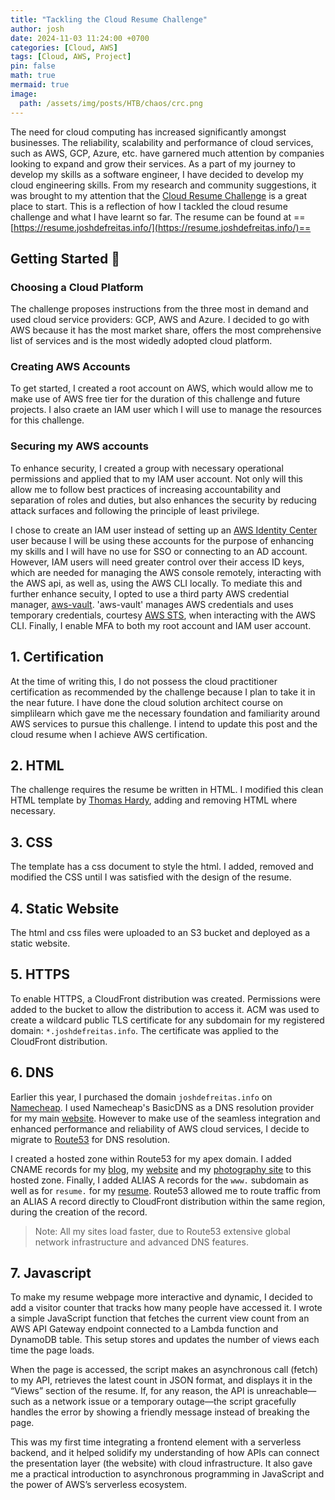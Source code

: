 ```yaml
---
title: "Tackling the Cloud Resume Challenge"
author: josh
date: 2024-11-03 11:24:00 +0700
categories: [Cloud, AWS]
tags: [Cloud, AWS, Project]
pin: false
math: true
mermaid: true
image:
  path: /assets/img/posts/HTB/chaos/crc.png
---
```


The need for cloud computing has increased significantly amongst businesses. The reliability, scalability and performance of cloud services, such as AWS, GCP, Azure, etc. have garnered much attention by companies looking to expand and grow their services. As a part of my journey to develop my skills as a software engineer, I have decided to develop my cloud engineering skills. From my research and community suggestions, it was brought to my attention that the [Cloud Resume Challenge](https://cloudresumechallenge.dev/docs/the-challenge/aws/) is a great place to start. This is a reflection of how I tackled the cloud resume challenge and what I have learnt so far. The resume can be found at ==[https://resume.joshdefreitas.info/](https://resume.joshdefreitas.info/)==

## Getting Started 🎯

### Choosing a Cloud Platform

The challenge proposes instructions from the three most in demand and used cloud service providers: GCP, AWS and Azure. I decided to go with AWS because it has the most market share, offers the most comprehensive list of services and is the most widedly adopted cloud platform.

### Creating AWS Accounts

To get started, I created a root account on AWS, which would allow me to make use of AWS free tier for the duration of this challenge and future projects. I also craete an IAM user which I will use to manage the resources for this challenge.

### Securing my AWS accounts

To enhance security, I created a group with necessary operational permissions and applied that to my IAM user account. Not only will this allow me to follow best practices of increasing accountability and separation of roles and duties, but also enhances the security by reducing attack surfaces and following the principle of least privilege.

I chose to create an IAM user instead of setting up an [AWS Identity Center](https://aws.amazon.com/iam/identity-center/) user because I will be using these accounts for the purpose of enhancing my skills and I will have no use for SSO or connecting to an AD account. However, IAM users will need greater control over their access ID keys, which are needed for managing the AWS console remotely, interacting with the AWS api, as well as, using the AWS CLI locally. To mediate this and further enhance secuity, I opted to use a third party AWS credential manager, [aws-vault](https://github.com/99designs/aws-vault). 'aws-vault' manages AWS credentials and uses temporary credentials, courtesy [AWS STS](https://docs.aws.amazon.com/STS/latest/APIReference/welcome.html), when interacting with the AWS CLI. Finally, I enable MFA to both my root account and IAM user account.

## 1. Certification

At the time of writing this, I do not possess the cloud practitioner certification as recommended by the challenge because I plan to take it in the near future. I have done the cloud solution architect course on simplilearn which gave me the necessary foundation and familiarity around AWS services to pursue this challenge. I intend to update this post and the cloud resume when I achieve AWS certification.

## 2. HTML

The challenge requires the resume be written in HTML. I modified this clean HTML template by [Thomas Hardy](https://web.archive.org/web/20170915163637/http://www.thomashardy.me.uk/free-responsive-html-css3-cv-template), adding and removing HTML where necessary.

## 3. CSS

The template has a css document to style the html. I added, removed and modified the CSS until I was satisfied with the design of the resume.

## 4. Static Website

The html and css files were uploaded to an S3 bucket and deployed as a static website.

## 5. HTTPS

To enable HTTPS, a CloudFront distribution was created. Permissions were added to the bucket to allow the distribution to access it. ACM was used to create a wildcard public TLS certificate for any subdomain for my registered domain: `*.joshdefreitas.info`. The certificate was applied to the CloudFront distribution.

## 6. DNS

Earlier this year, I purchased the domain `joshdefreitas.info` on [Namecheap](https://www.namecheap.com/). I used Namecheap's BasicDNS as a DNS resolution provider for my main [website](https://joshdefreitas.info). However to make use of the seamless integration and enhanced performance and reliability of AWS cloud services, I decide to migrate to [Route53](https://aws.amazon.com/route53/) for DNS resolution.

I created a hosted zone within Route53 for my apex domain. I added CNAME records for my [blog](https://blog.joshdefreitas.info), my [website](https://joshdefreitas.info) and my [photography site](https://photos.joshdefreitas.info) to this hosted zone. Finally, I added ALIAS A records for the `www.` subdomain as well as for `resume.` for my [resume](https://resume.joshdefreitas.info). Route53 allowed me to route traffic from an ALIAS A record directly to CloudFront distribution within the same region, during the creation of the record.

> Note: All my sites load faster, due to Route53 extensive global network infrastructure and advanced DNS features.

## 7. Javascript

To make my resume webpage more interactive and dynamic, I decided to add a visitor counter that tracks how many people have accessed it. I wrote a simple JavaScript function that fetches the current view count from an AWS API Gateway endpoint connected to a Lambda function and DynamoDB table. This setup stores and updates the number of views each time the page loads.

When the page is accessed, the script makes an asynchronous call (fetch) to my API, retrieves the latest count in JSON format, and displays it in the “Views” section of the resume. If, for any reason, the API is unreachable—such as a network issue or a temporary outage—the script gracefully handles the error by showing a friendly message instead of breaking the page.

This was my first time integrating a frontend element with a serverless backend, and it helped solidify my understanding of how APIs can connect the presentation layer (the website) with cloud infrastructure. It also gave me a practical introduction to asynchronous programming in JavaScript and the power of AWS’s serverless ecosystem.